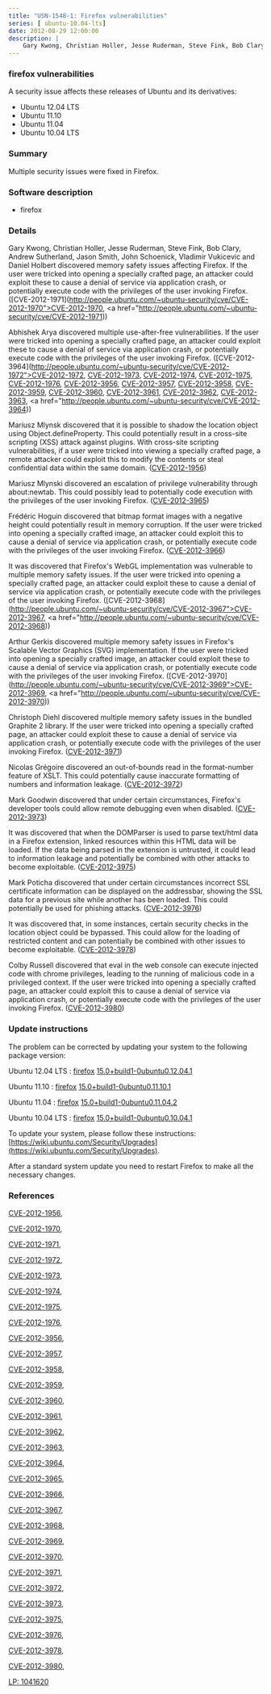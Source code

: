 ```yaml
---
title: "USN-1548-1: Firefox vulnerabilities"
series: [ ubuntu-10.04-lts]
date: 2012-08-29 12:00:00
description: |
    Gary Kwong, Christian Holler, Jesse Ruderman, Steve Fink, Bob Clary, Andrew Sutherland, Jason Smith, John Schoenick, Vladimir Vukicevic and Daniel Holbert discovered memory safety issues affecting Firefox. If the user were tricked into opening a specially crafted page, an attacker could exploit these to cause a denial of service via application crash, or potentially execute code with the privileges of the user invoking Firefox. ([CVE-2012-1971](http://people.ubuntu.com/~ubuntu-security/cve/CVE-2012-1970">CVE-2012-1970</a>, <a href="http://people.ubuntu.com/~ubuntu-security/cve/CVE-2012-1971))
--- 
```

 
 


### firefox vulnerabilities

A security issue affects these releases of Ubuntu and its derivatives:

* Ubuntu 12.04 LTS
* Ubuntu 11.10
* Ubuntu 11.04
* Ubuntu 10.04 LTS

### Summary

Multiple security issues were fixed in Firefox. 

### Software description

* firefox 

### Details

Gary Kwong, Christian Holler, Jesse Ruderman, Steve Fink, Bob Clary, Andrew Sutherland, Jason Smith, John Schoenick, Vladimir Vukicevic and Daniel Holbert discovered memory safety issues affecting Firefox. If the user were tricked into opening a specially crafted page, an attacker could exploit these to cause a denial of service via application crash, or potentially execute code with the privileges of the user invoking Firefox. ([CVE-2012-1971](http://people.ubuntu.com/~ubuntu-security/cve/CVE-2012-1970">CVE-2012-1970</a>, <a href="http://people.ubuntu.com/~ubuntu-security/cve/CVE-2012-1971))

Abhishek Arya discovered multiple use-after-free vulnerabilities. If the user were tricked into opening a specially crafted page, an attacker could exploit these to cause a denial of service via application crash, or potentially execute code with the privileges of the user invoking Firefox. ([CVE-2012-3964](http://people.ubuntu.com/~ubuntu-security/cve/CVE-2012-1972">CVE-2012-1972</a>, <a href="http://people.ubuntu.com/~ubuntu-security/cve/CVE-2012-1973">CVE-2012-1973</a>, <a href="http://people.ubuntu.com/~ubuntu-security/cve/CVE-2012-1974">CVE-2012-1974</a>, <a href="http://people.ubuntu.com/~ubuntu-security/cve/CVE-2012-1975">CVE-2012-1975</a>, <a href="http://people.ubuntu.com/~ubuntu-security/cve/CVE-2012-1976">CVE-2012-1976</a>, <a href="http://people.ubuntu.com/~ubuntu-security/cve/CVE-2012-3956">CVE-2012-3956</a>, <a href="http://people.ubuntu.com/~ubuntu-security/cve/CVE-2012-3957">CVE-2012-3957</a>, <a href="http://people.ubuntu.com/~ubuntu-security/cve/CVE-2012-3958">CVE-2012-3958</a>, <a href="http://people.ubuntu.com/~ubuntu-security/cve/CVE-2012-3959">CVE-2012-3959</a>, <a href="http://people.ubuntu.com/~ubuntu-security/cve/CVE-2012-3960">CVE-2012-3960</a>, <a href="http://people.ubuntu.com/~ubuntu-security/cve/CVE-2012-3961">CVE-2012-3961</a>, <a href="http://people.ubuntu.com/~ubuntu-security/cve/CVE-2012-3962">CVE-2012-3962</a>, <a href="http://people.ubuntu.com/~ubuntu-security/cve/CVE-2012-3963">CVE-2012-3963</a>, <a href="http://people.ubuntu.com/~ubuntu-security/cve/CVE-2012-3964))

Mariusz Mlynsk discovered that it is possible to shadow the location object using Object.defineProperty. This could potentially result in a cross-site scripting (XSS) attack against plugins. With cross-site scripting vulnerabilities, if a user were tricked into viewing a specially crafted page, a remote attacker could exploit this to modify the contents or steal confidential data within the same domain. ([CVE-2012-1956](http://people.ubuntu.com/~ubuntu-security/cve/CVE-2012-1956))

Mariusz Mlynski discovered an escalation of privilege vulnerability through about:newtab. This could possibly lead to potentially code execution with the privileges of the user invoking Firefox. ([CVE-2012-3965](http://people.ubuntu.com/~ubuntu-security/cve/CVE-2012-3965))

Frédéric Hoguin discovered that bitmap format images with a negative height could potentially result in memory corruption. If the user were tricked into opening a specially crafted image, an attacker could exploit this to cause a denial of service via application crash, or potentially execute code with the privileges of the user invoking Firefox. ([CVE-2012-3966](http://people.ubuntu.com/~ubuntu-security/cve/CVE-2012-3966))

It was discovered that Firefox&#39;s WebGL implementation was vulnerable to multiple memory safety issues. If the user were tricked into opening a specially crafted page, an attacker could exploit these to cause a denial of service via application crash, or potentially execute code with the privileges of the user invoking Firefox. ([CVE-2012-3968](http://people.ubuntu.com/~ubuntu-security/cve/CVE-2012-3967">CVE-2012-3967</a>, <a href="http://people.ubuntu.com/~ubuntu-security/cve/CVE-2012-3968))

Arthur Gerkis discovered multiple memory safety issues in Firefox&#39;s Scalable Vector Graphics (SVG) implementation. If the user were tricked into opening a specially crafted image, an attacker could exploit these to cause a denial of service via application crash, or potentially execute code with the privileges of the user invoking Firefox. ([CVE-2012-3970](http://people.ubuntu.com/~ubuntu-security/cve/CVE-2012-3969">CVE-2012-3969</a>, <a href="http://people.ubuntu.com/~ubuntu-security/cve/CVE-2012-3970))

Christoph Diehl discovered multiple memory safety issues in the bundled Graphite 2 library. If the user were tricked into opening a specially crafted page, an attacker could exploit these to cause a denial of service via application crash, or potentially execute code with the privileges of the user invoking Firefox. ([CVE-2012-3971](http://people.ubuntu.com/~ubuntu-security/cve/CVE-2012-3971))

Nicolas Grégoire discovered an out-of-bounds read in the format-number feature of XSLT. This could potentially cause inaccurate formatting of numbers and information leakage. ([CVE-2012-3972](http://people.ubuntu.com/~ubuntu-security/cve/CVE-2012-3972))

Mark Goodwin discovered that under certain circumstances, Firefox&#39;s developer tools could allow remote debugging even when disabled. ([CVE-2012-3973](http://people.ubuntu.com/~ubuntu-security/cve/CVE-2012-3973))

It was discovered that when the DOMParser is used to parse text/html data in a Firefox extension, linked resources within this HTML data will be loaded. If the data being parsed in the extension is untrusted, it could lead to information leakage and potentially be combined with other attacks to become exploitable. ([CVE-2012-3975](http://people.ubuntu.com/~ubuntu-security/cve/CVE-2012-3975))

Mark Poticha discovered that under certain circumstances incorrect SSL certificate information can be displayed on the addressbar, showing the SSL data for a previous site while another has been loaded. This could potentially be used for phishing attacks. ([CVE-2012-3976](http://people.ubuntu.com/~ubuntu-security/cve/CVE-2012-3976))

It was discovered that, in some instances, certain security checks in the location object could be bypassed. This could allow for the loading of restricted content and can potentially be combined with other issues to become exploitable. ([CVE-2012-3978](http://people.ubuntu.com/~ubuntu-security/cve/CVE-2012-3978))

Colby Russell discovered that eval in the web console can execute injected code with chrome privileges, leading to the running of malicious code in a privileged context. If the user were tricked into opening a specially crafted page, an attacker could exploit this to cause a denial of service via application crash, or potentially execute code with the privileges of the user invoking Firefox. ([CVE-2012-3980](http://people.ubuntu.com/~ubuntu-security/cve/CVE-2012-3980)) 

### Update instructions

The problem can be corrected by updating your system to the following package version:

Ubuntu 12.04 LTS
 : [firefox](https://launchpad.net/ubuntu/+source/firefox) <span> [15.0+build1-0ubuntu0.12.04.1](https://launchpad.net/ubuntu/+source/firefox/15.0+build1-0ubuntu0.12.04.1) </span> 

Ubuntu 11.10
 : [firefox](https://launchpad.net/ubuntu/+source/firefox) <span> [15.0+build1-0ubuntu0.11.10.1](https://launchpad.net/ubuntu/+source/firefox/15.0+build1-0ubuntu0.11.10.1) </span> 

Ubuntu 11.04
 : [firefox](https://launchpad.net/ubuntu/+source/firefox) <span> [15.0+build1-0ubuntu0.11.04.2](https://launchpad.net/ubuntu/+source/firefox/15.0+build1-0ubuntu0.11.04.2) </span> 

Ubuntu 10.04 LTS
 : [firefox](https://launchpad.net/ubuntu/+source/firefox) <span> [15.0+build1-0ubuntu0.10.04.1](https://launchpad.net/ubuntu/+source/firefox/15.0+build1-0ubuntu0.10.04.1) </span> 

To update your system, please follow these instructions: [https://wiki.ubuntu.com/Security/Upgrades](https://wiki.ubuntu.com/Security/Upgrades).

After a standard system update you need to restart Firefox to make all the necessary changes. 

### References

 
 [CVE-2012-1956](http://people.ubuntu.com/~ubuntu-security/cve/CVE-2012-1956), 

 [CVE-2012-1970](http://people.ubuntu.com/~ubuntu-security/cve/CVE-2012-1970), 

 [CVE-2012-1971](http://people.ubuntu.com/~ubuntu-security/cve/CVE-2012-1971), 

 [CVE-2012-1972](http://people.ubuntu.com/~ubuntu-security/cve/CVE-2012-1972), 

 [CVE-2012-1973](http://people.ubuntu.com/~ubuntu-security/cve/CVE-2012-1973), 

 [CVE-2012-1974](http://people.ubuntu.com/~ubuntu-security/cve/CVE-2012-1974), 

 [CVE-2012-1975](http://people.ubuntu.com/~ubuntu-security/cve/CVE-2012-1975), 

 [CVE-2012-1976](http://people.ubuntu.com/~ubuntu-security/cve/CVE-2012-1976), 

 [CVE-2012-3956](http://people.ubuntu.com/~ubuntu-security/cve/CVE-2012-3956), 

 [CVE-2012-3957](http://people.ubuntu.com/~ubuntu-security/cve/CVE-2012-3957), 

 [CVE-2012-3958](http://people.ubuntu.com/~ubuntu-security/cve/CVE-2012-3958), 

 [CVE-2012-3959](http://people.ubuntu.com/~ubuntu-security/cve/CVE-2012-3959), 

 [CVE-2012-3960](http://people.ubuntu.com/~ubuntu-security/cve/CVE-2012-3960), 

 [CVE-2012-3961](http://people.ubuntu.com/~ubuntu-security/cve/CVE-2012-3961), 

 [CVE-2012-3962](http://people.ubuntu.com/~ubuntu-security/cve/CVE-2012-3962), 

 [CVE-2012-3963](http://people.ubuntu.com/~ubuntu-security/cve/CVE-2012-3963), 

 [CVE-2012-3964](http://people.ubuntu.com/~ubuntu-security/cve/CVE-2012-3964), 

 [CVE-2012-3965](http://people.ubuntu.com/~ubuntu-security/cve/CVE-2012-3965), 

 [CVE-2012-3966](http://people.ubuntu.com/~ubuntu-security/cve/CVE-2012-3966), 

 [CVE-2012-3967](http://people.ubuntu.com/~ubuntu-security/cve/CVE-2012-3967), 

 [CVE-2012-3968](http://people.ubuntu.com/~ubuntu-security/cve/CVE-2012-3968), 

 [CVE-2012-3969](http://people.ubuntu.com/~ubuntu-security/cve/CVE-2012-3969), 

 [CVE-2012-3970](http://people.ubuntu.com/~ubuntu-security/cve/CVE-2012-3970), 

 [CVE-2012-3971](http://people.ubuntu.com/~ubuntu-security/cve/CVE-2012-3971), 

 [CVE-2012-3972](http://people.ubuntu.com/~ubuntu-security/cve/CVE-2012-3972), 

 [CVE-2012-3973](http://people.ubuntu.com/~ubuntu-security/cve/CVE-2012-3973), 

 [CVE-2012-3975](http://people.ubuntu.com/~ubuntu-security/cve/CVE-2012-3975), 

 [CVE-2012-3976](http://people.ubuntu.com/~ubuntu-security/cve/CVE-2012-3976), 

 [CVE-2012-3978](http://people.ubuntu.com/~ubuntu-security/cve/CVE-2012-3978), 

 [CVE-2012-3980](http://people.ubuntu.com/~ubuntu-security/cve/CVE-2012-3980), 

 [LP: 1041620](https://launchpad.net/bugs/1041620)
 

